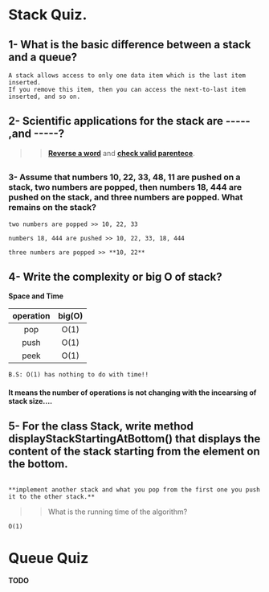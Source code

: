 # Stack Quiz.

## 1- What is the basic difference between a stack and a queue?

```
A stack allows access to only one data item which is the last item
inserted.
If you remove this item, then you can access the next-to-last item inserted, and so on.
```

##

## 2- Scientific applications for the stack are ----- ,and -----?

>> [**Reverse a word**](https://www.codingame.com/playgrounds/6527/stack-reverse-a-string-using-stack) and [**check valid parentece**](https://www.geeksforgeeks.org/check-for-balanced-parentheses-in-an-expression/).

##

### 3- Assume that numbers 10, 22, 33, 48, 11 are pushed on a stack, two numbers are popped, then numbers 18, 444 are pushed on the stack, and three numbers are popped. What remains on the stack? 

```
two numbers are popped >> 10, 22, 33

numbers 18, 444 are pushed >> 10, 22, 33, 18, 444

three numbers are popped >> **10, 22**
```
##

## 4- Write the complexity or big O of stack?

**Space and Time**

|operation |big(O)|
|:--------:|:----:|
|   pop    | O(1) |
|   push   | O(1) |
|   peek   | O(1) |


`B.S: O(1) has nothing to do with time!!`

#### It means the number of operations is not changing with the incearsing of stack size....

##


## 5- For the class Stack, write method displayStackStartingAtBottom() that displays the content of the stack starting from the element on the bottom.

```

**implement another stack and what you pop from the first one you push it to the other stack.**
```

>> What is the running time of the algorithm?

```
O(1)

```


# Queue Quiz

**TODO**